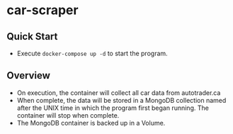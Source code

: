 # car-scraper

## Quick Start

- Execute `docker-compose up -d` to start the program.

## Overview

- On execution, the container will collect all car data from autotrader.ca
- When complete, the data will be stored in a MongoDB collection named after the UNIX time in which the program first began running. The container will stop when complete.
- The MongoDB container is backed up in a Volume.
